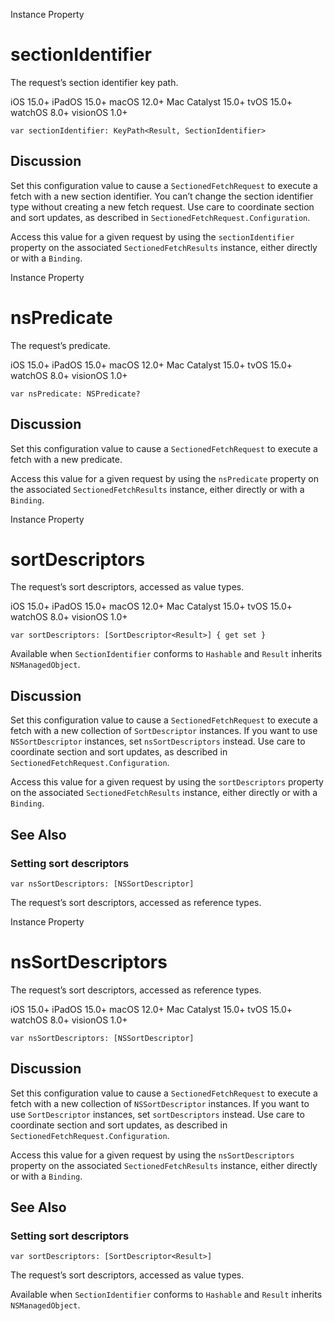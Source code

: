 Instance Property

# sectionIdentifier

The request’s section identifier key path.

iOS 15.0+  iPadOS 15.0+  macOS 12.0+  Mac Catalyst 15.0+  tvOS 15.0+  watchOS
8.0+  visionOS 1.0+

    
    
    var sectionIdentifier: KeyPath<Result, SectionIdentifier>

## Discussion

Set this configuration value to cause a `SectionedFetchRequest` to execute a
fetch with a new section identifier. You can’t change the section identifier
type without creating a new fetch request. Use care to coordinate section and
sort updates, as described in `SectionedFetchRequest.Configuration`.

Access this value for a given request by using the `sectionIdentifier`
property on the associated `SectionedFetchResults` instance, either directly
or with a `Binding`.

Instance Property

# nsPredicate

The request’s predicate.

iOS 15.0+  iPadOS 15.0+  macOS 12.0+  Mac Catalyst 15.0+  tvOS 15.0+  watchOS
8.0+  visionOS 1.0+

    
    
    var nsPredicate: NSPredicate?

## Discussion

Set this configuration value to cause a `SectionedFetchRequest` to execute a
fetch with a new predicate.

Access this value for a given request by using the `nsPredicate` property on
the associated `SectionedFetchResults` instance, either directly or with a
`Binding`.

Instance Property

# sortDescriptors

The request’s sort descriptors, accessed as value types.

iOS 15.0+  iPadOS 15.0+  macOS 12.0+  Mac Catalyst 15.0+  tvOS 15.0+  watchOS
8.0+  visionOS 1.0+

    
    
    var sortDescriptors: [SortDescriptor<Result>] { get set }

Available when `SectionIdentifier` conforms to `Hashable` and `Result`
inherits `NSManagedObject`.

## Discussion

Set this configuration value to cause a `SectionedFetchRequest` to execute a
fetch with a new collection of `SortDescriptor` instances. If you want to use
`NSSortDescriptor` instances, set `nsSortDescriptors` instead. Use care to
coordinate section and sort updates, as described in
`SectionedFetchRequest.Configuration`.

Access this value for a given request by using the `sortDescriptors` property
on the associated `SectionedFetchResults` instance, either directly or with a
`Binding`.

## See Also

### Setting sort descriptors

`var nsSortDescriptors: [NSSortDescriptor]`

The request’s sort descriptors, accessed as reference types.

Instance Property

# nsSortDescriptors

The request’s sort descriptors, accessed as reference types.

iOS 15.0+  iPadOS 15.0+  macOS 12.0+  Mac Catalyst 15.0+  tvOS 15.0+  watchOS
8.0+  visionOS 1.0+

    
    
    var nsSortDescriptors: [NSSortDescriptor]

## Discussion

Set this configuration value to cause a `SectionedFetchRequest` to execute a
fetch with a new collection of `NSSortDescriptor` instances. If you want to
use `SortDescriptor` instances, set `sortDescriptors` instead. Use care to
coordinate section and sort updates, as described in
`SectionedFetchRequest.Configuration`.

Access this value for a given request by using the `nsSortDescriptors`
property on the associated `SectionedFetchResults` instance, either directly
or with a `Binding`.

## See Also

### Setting sort descriptors

`var sortDescriptors: [SortDescriptor<Result>]`

The request’s sort descriptors, accessed as value types.

Available when `SectionIdentifier` conforms to `Hashable` and `Result`
inherits `NSManagedObject`.

